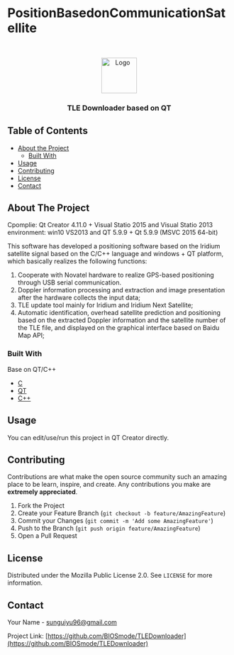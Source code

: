 # PositionBasedonCommunicationSatellite


<!-- PROJECT LOGO -->
<br />
<p align="center">
  <a href="https://github.com/BIOSmode/TLEDownloader/">
    <img src="./logo.jpg" alt="Logo" width="80" height="80">
  </a>

  <h3 align="center">TLE Downloader based on QT</h3>

</p>



<!-- TABLE OF CONTENTS -->
## Table of Contents

* [About the Project](#about-the-project)
  * [Built With](#built-with)
* [Usage](#usage)
* [Contributing](#contributing)
* [License](#license)
* [Contact](#contact)



<!-- ABOUT THE PROJECT -->
## About The Project
Cpomplie: Qt Creator 4.11.0  + Visual Statio 2015  and   Visual Statio 2013
environment: win10  VS2013  and  QT 5.9.9 + Qt 5.9.9 (MSVC 2015 64-bit)

This software has developed a positioning software based on the Iridium satellite signal based on the C/C++ language and windows + QT platform, which basically realizes the following functions: 
1. Cooperate with Novatel hardware to realize GPS-based positioning through USB serial communication.
2. Doppler information processing and extraction and image presentation after the hardware collects the input data; 
3. TLE update tool mainly for Iridium and Iridium Next Satellite; 
4. Automatic identification, overhead satellite prediction and positioning based on the extracted Doppler information and the satellite number of the TLE file, and displayed on the graphical interface based on Baidu Map API;

### Built With

Base on QT/C++
* [C](http://doc.codingdict.com/c_guide/index2.html)
* [QT](https://doc.qt.io/)
* [C++](http://www.cplusplus.com/)




<!-- USAGE EXAMPLES -->
## Usage

You can edit/use/run this project in QT Creator directly.




<!-- CONTRIBUTING -->
## Contributing

Contributions are what make the open source community such an amazing place to be learn, inspire, and create. Any contributions you make are **extremely appreciated**.

1. Fork the Project
2. Create your Feature Branch (`git checkout -b feature/AmazingFeature`)
3. Commit your Changes (`git commit -m 'Add some AmazingFeature'`)
4. Push to the Branch (`git push origin feature/AmazingFeature`)
5. Open a Pull Request



<!-- LICENSE -->
## License
Distributed under the Mozilla Public License 2.0. See `LICENSE` for more information.



<!-- CONTACT -->
## Contact

Your Name - sunguiyu96@gmail.com

Project Link: [https://github.com/BIOSmode/TLEDownloader](https://github.com/BIOSmode/TLEDownloader)





